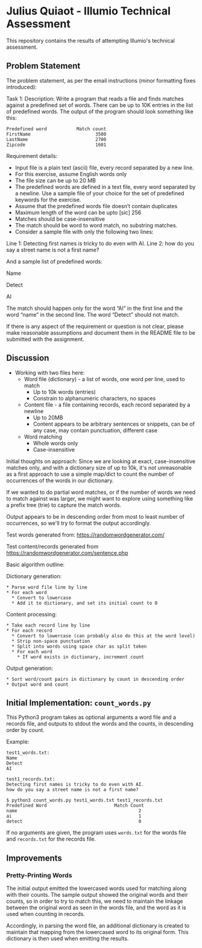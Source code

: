 # Julius Quiaot - Illumio Technical Assessment

This repository contains the results of attempting Illumio's technical
assessment.

## Problem Statement

The problem statement, as per the email instructions (minor formatting fixes introduced):

Task 1: Description: Write a program that reads a file and finds matches
against a predefined set of words. There can be up to 10K entries in the list
of predefined words. The output of the program should look something like this:

```
Predefined word           Match count 
FirstName                        3500 
LastName                         2700 
Zipcode                          1601 
```

Requirement details:

* Input file is a plain text (ascii) file, every record separated by a new line.
* For this exercise, assume English words only 
* The file size can be up to 20 MB 
* The predefined words are defined in a text file, every word separated by a
  newline. Use a sample file of your choice for the set of predefined keywords
  for the exercise.
* Assume that the predefined words file doesn’t contain duplicates 
* Maximum length of the word can be upto \[sic\] 256 
* Matches should be case-insensitive
* The match should be word to word match, no substring matches.
* Consider a sample file with only the following two lines:

Line 1: Detecting first names is tricky to do even with AI. 
Line 2: how do you say a street name is not a first name?

And a sample list of predefined words: 

Name 

Detect 

AI 

The match should happen only for the word “AI” in the first line and the word
“name” in the second line.  The word “Detect” should not match.

If there is any aspect of the requirement or question is not clear, please make
reasonable assumptions and document them in the README file to be submitted
with the assignment.

## Discussion

* Working with two files here:
  * Word file (dictionary) - a list of words, one word per line, used to match
	* Up to 10k words (entries)
	* Constrain to alphanumeric characters, no spaces
  * Content file - a file containing records, each record separated by a newline
	* Up to 20MB
	* Content appears to be arbitrary sentences or snippets, can be of any case,
	  may contain punctuation, different case
  * Word matching
	* Whole words only
	* Case-insensitive

Initial thoughts on approach: Since we are looking at exact, case-insensitive
matches only, and with a dictionary size of up to 10k, it's not unreasonable
as a first approach to use a simple map/dict to count the number of occurrences
of the words in our dictionary.

If we wanted to do partial word matches, or if the number of words we need to
match against was larger, we might want to explore using something like a prefix
tree (trie) to capture the match words.

Output appears to be in descending order from most to least number of occurrences,
so we'll try to format the output accordingly.


Test words generated from: https://randomwordgenerator.com/

Test content/records generated from https://randomwordgenerator.com/sentence.php

Basic algorithm outline:

Dictionary generation:

```
* Parse word file line by line
* For each word
  * Convert to lowercase
  * Add it to dictionary, and set its initial count to 0
```

Content processing:

```
* Take each record line by line
* For each record
  * Convert to lowercase (can probably also do this at the word level)
  * Strip non-space punctuation
  * Split into words using space char as split token
  * For each word
    * If word exists in dictionary, increment count
```

Output generation:

```
* Sort word/count pairs in dictionary by count in descending order
* Output word and count
```

## Initial Implementation: `count_words.py`

This Python3 program takes as optional arguments a word file and a records file, and
outputs to stdout the words and the counts, in descending order by count.

Example:

```
test1_words.txt:
Name
Detect
AI

test1_records.txt:
Detecting first names is tricky to do even with AI.
how do you say a street name is not a first name?

$ python3 count_words.py test1_words.txt test1_records.txt
Predefined Word                         Match Count
name                                             2
ai                                               1
detect                                           0
```

If no arguments are given, the program uses `words.txt` for the words file and
`records.txt` for the records file.

## Improvements

### Pretty-Printing Words

The initial output emitted the lowercased words used for matching along with their
counts. The sample output showed the original words and their counts, so in order
to try to match this, we need to maintain the linkage between the original
word as seen in the words file, and the word as it is used when counting in 
records.

Accordingly, in parsing the word file, an additional dictionary is created to
maintain that mapping from the lowercased word to its original form. This
dictionary is then used when emitting the results.
